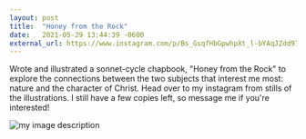 ```yaml
---
layout: post
title:  "Honey from the Rock"
date:   2021-05-29 13:44:39 -0600
external_url: https://www.instagram.com/p/Bs_GsqfHbGpwhpXt_l-bYAqJZdd91_7RI1AdKc0/?utm_medium=copy_link
---
```

Wrote and illustrated a sonnet-cycle chapbook, "Honey from the Rock" to explore the connections between the two subjects that interest me most: nature and the character of Christ. Head over to my instagram from stills of the illustrations. I still have a few copies left, so message me if you're interested!

![my image description](https://www.instagram.com/p/Bs_GsqfHbGpwhpXt_l-bYAqJZdd91_7RI1AdKc0/?utm_medium=copy_link)
